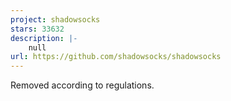 ```yaml
---
project: shadowsocks
stars: 33632
description: |-
    null
url: https://github.com/shadowsocks/shadowsocks
---
```


Removed according to regulations.


